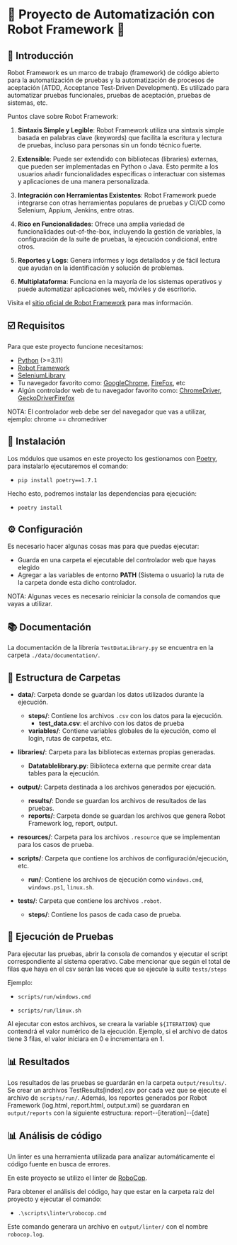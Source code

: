 # 🤖 Proyecto de Automatización con Robot Framework 🚀

## 📖 Introducción

Robot Framework es un marco de trabajo (framework) de código abierto para la automatización de pruebas y la automatización de procesos de aceptación (ATDD, Acceptance Test-Driven Development). Es utilizado para automatizar pruebas funcionales, pruebas de aceptación, pruebas de sistemas, etc.

Puntos clave sobre Robot Framework:

1. **Sintaxis Simple y Legible**: Robot Framework utiliza una sintaxis simple basada en palabras clave (keywords) que facilita la escritura y lectura de pruebas, incluso para personas sin un fondo técnico fuerte.

2. **Extensible**: Puede ser extendido con bibliotecas (libraries) externas, que pueden ser implementadas en Python o Java. Esto permite a los usuarios añadir funcionalidades específicas o interactuar con sistemas y aplicaciones de una manera personalizada.

3. **Integración con Herramientas Existentes**: Robot Framework puede integrarse con otras herramientas populares de pruebas y CI/CD como Selenium, Appium, Jenkins, entre otras.

4. **Rico en Funcionalidades**: Ofrece una amplia variedad de funcionalidades out-of-the-box, incluyendo la gestión de variables, la configuración de la suite de pruebas, la ejecución condicional, entre otros.

5. **Reportes y Logs**: Genera informes y logs detallados y de fácil lectura que ayudan en la identificación y solución de problemas.

6. **Multiplataforma**: Funciona en la mayoría de los sistemas operativos y puede automatizar aplicaciones web, móviles y de escritorio.

Visita el [sitio oficial de Robot Framework](https://robotframework.org) para mas información.

## ☑️ Requisitos

Para que este proyecto funcione necesitamos:

- [Python](https://www.python.org/downloads/) (>=3.11)
- [Robot Framework](https://robotframework.org/robotframework/latest/RobotFrameworkUserGuide.html)
- [SeleniumLibrary](https://github.com/robotframework/SeleniumLibrary)
- Tu navegador favorito como: [GoogleChrome](https://www.google.com/intl/es-419/chrome/), [FireFox](https://www.mozilla.org/es-MX/firefox/new/), etc
- Algún controlador web de tu navegador favorito como: [ChromeDriver](https://chromedriver.chromium.org/downloads), [GeckoDriverFirefox](https://github.com/mozilla/geckodriver/releases)

NOTA: El controlador web debe ser del navegador que vas a utilizar, ejemplo: chrome == chromedriver

## 🔗 Instalación

Los módulos que usamos en este proyecto los gestionamos con [Poetry](https://python-poetry.org/), para instalarlo ejecutaremos el comando:

- `pip install poetry==1.7.1`

Hecho esto, podremos instalar las dependencias para ejecución:

- `poetry install`

## ⚙ Configuración

Es necesario hacer algunas cosas mas para que puedas ejecutar:

- Guarda en una carpeta el ejecutable del controlador web que hayas elegido
- Agregar a las variables de entorno **PATH** (Sistema o usuario) la ruta de la carpeta donde esta dicho controlador.

NOTA: Algunas veces es necesario reiniciar la consola de comandos que vayas a utilizar.

## 📚 Documentación

La documentación de la librería `TestDataLibrary.py` se encuentra en la carpeta `./data/documentation/`.

## 📁 Estructura de Carpetas

- **data/**: Carpeta donde se guardan los datos utilizados durante la ejecución.
  - **steps/**: Contiene los archivos `.csv` con los datos para la ejecución.
    - **test_data.csv**: el archivo con los datos de prueba
  - **variables/**: Contiene variables globales de la ejecución, como el login, rutas de carpetas, etc.

- **libraries/**: Carpeta para las bibliotecas externas propias generadas.
  - **Datatablelibrary.py**: Biblioteca externa que permite crear data tables para la ejecución.

- **output/**: Carpeta destinada a los archivos generados por ejecución.
  - **results/**: Donde se guardan los archivos de resultados de las pruebas.
  - **reports/**: Carpeta donde se guardan los archivos que genera Robot Framework log, report, output.

- **resources/**: Carpeta para los archivos `.resource` que se implementan para los casos de prueba.

- **scripts/**: Carpeta que contiene los archivos de configuración/ejecución, etc.
  - **run/**: Contiene los archivos de ejecución como `windows.cmd`, `windows.ps1`, `linux.sh`.

- **tests/**: Carpeta que contiene los archivos `.robot`.
  - **steps/**: Contiene los pasos de cada caso de prueba.

## 🚀 Ejecución de Pruebas

Para ejecutar las pruebas, abrir la consola de comandos y ejecutar el script correspondiente al sistema operativo. Cabe mencionar que según el total de filas que haya en el csv serán las veces que se ejecute la suite `tests/steps`

Ejemplo:

- `scripts/run/windows.cmd`

- `scripts/run/linux.sh`

Al ejecutar con estos archivos, se creara la variable `${ITERATION}` que contendrá
el valor numérico de la ejecución. Ejemplo, si el archivo de datos tiene 3 filas, el valor iniciara en 0 e incrementara en 1.

## 📊 Resultados

Los resultados de las pruebas se guardarán en la carpeta `output/results/`. Se crear un archivos TestResults\[index\].csv por cada vez que se ejecute el archivo de `scripts/run/`. Además, los reportes generados por Robot Framework (log.html, report.html, output.xml) se guardaran en `output/reports` con la siguiente estructura: report--\[iteration\]--\[date\]

## 📊 Análisis de código

Un linter es una herramienta utilizada para analizar automáticamente el código fuente en busca de errores.

En este proyecto se utilizo el linter de [RoboCop](https://github.com/MarketSquare/robotframework-robocop).

Para obtener el análisis del código, hay que estar en la carpeta raíz del proyecto y ejecutar el comando:

- `.\scripts\linter\robocop.cmd`

Este comando generara un archivo en `output/linter/` con el nombre `robocop.log`.